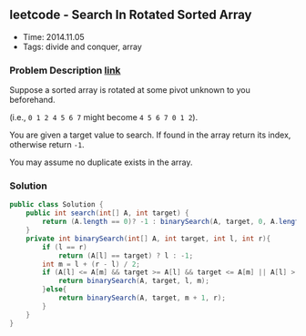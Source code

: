 ## leetcode - Search In Rotated Sorted Array
- Time: 2014.11.05
- Tags: divide and conquer, array

### Problem Description [link][1]
Suppose a sorted array is rotated at some pivot unknown to you beforehand.

(i.e., `0 1 2 4 5 6 7` might become `4 5 6 7 0 1 2`).

You are given a target value to search. If found in the array return its index, otherwise return `-1`.

You may assume no duplicate exists in the array.

### Solution
```java
public class Solution {
    public int search(int[] A, int target) {
        return (A.length == 0)? -1 : binarySearch(A, target, 0, A.length - 1);
    }
    private int binarySearch(int[] A, int target, int l, int r){
        if (l == r)
            return (A[l] == target) ? l : -1;
        int m = l + (r - l) / 2;
        if (A[l] <= A[m] && target >= A[l] && target <= A[m] || A[l] > A[m] && (target < A[m + 1] || target > A[r])){
            return binarySearch(A, target, l, m);
        }else{
            return binarySearch(A, target, m + 1, r);
        }
    }
}
```

[1]: https://oj.leetcode.com/problems/search-in-rotated-sorted-array/ "search-in-rotated-sorted-array"

